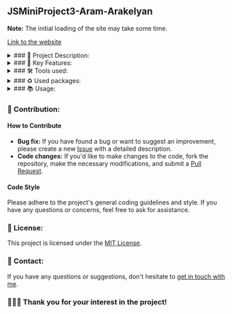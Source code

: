 ## JSMiniProject3-Aram-Arakelyan

**Note:** The initial loading of the site may take some time.

[Link to the website](https://tumolabsyourstory.netlify.app/)


<details><summary>### 💫 Project Description:</summary>

The <b>YourStory</b> project is a web application that allows users to add pins to Google Maps and attach photos to them. It is a powerful tool for organizing and visualizing information about various places, events or points of interest on a map.

</details>

<details><summary>### 🚀 Key Features:</summary>

Adding map pins: Users can select a location on the map and add a descriptive pin to it.
Attaching Photos: You can attach photos to each tag to create a more visual representation of the place or event.
Interactive Navigation: Users can easily navigate the map, zoom and search for places of interest.
Online service: The project is deployed on online services, which ensures accessibility and ease of use for users from all over the world.

</details>

<details><summary>### 🛠 Tools used:</summary>

[![GitHub](https://img.shields.io/badge/github-000.svg?&style=for-the-badge&logo=github&logoColor=fff)](https://github.com/)
[![Visual Studio Code](https://img.shields.io/badge/vs%20code-007ACC.svg?&style=for-the-badge&logo=visual-studio-code&logoColor=fff)](https://code.visualstudio.com/)

</details>

<details><summary>### ♻ Used packages:</summary>

Check package.json files

</details>

<details><summary>### 📚 Usage:</summary>


1. **💻 Installation:**
- Clone the repository to your local machine:
    ```bash
    git clone https://github.com/blackrainbowtest/JSMiniProject3-Aram-Arakelyan.git
    ```
- Alternatively, you can click the "Code" button at the top of the repository page and select "Download ZIP" to download the repository as a ZIP file.

2. **🚀 Running the Project:**
   - On Windows, you can use the command ```bash npm start ``` in the main directory. It will create two terminals and simultaneously run the client and server sides.
   - You can use ```bash npm run client ``` and ```bash npm run server ```
   - Or u can use ```bash cd frontend npm start ``` and ```bash cd backend npm start ```

3. **🌟 Example Usage:**
   Here are some screenshots of the project:

    - **How to change language:**
    ![Main Page](https://drive.google.com/uc?id=1ckZx-UTGVOEnQur-EhHwCwTerbqicTfo)

    - **How to search locations:**
    ![Adding to Favorites](https://drive.google.com/uc?id=1Venl4APImZtYqCBCZAELsMAfN_h_SIoJ)

    - **How to set mark on map:**
    ![Favorites Section](https://drive.google.com/uc?id=1UZz6uAga7iAr-iZeuU-n9gcpzp_kx55Y)
    ![Favorites Section](https://drive.google.com/uc?id=1xeJ6S3UMSm_O0kQVVhGxRrJ5tsfYYOaE)

    - **How to add images:**
    ![Removing from Favorites](https://drive.google.com/uc?id=1olPf_S7vBcoXhPInyvMMNq8o2fqIogPF)

    - **How to watch images:**
    ![Removing from Favorites](https://drive.google.com/uc?id=1qPkTcQKFikQBxzRQdRIuZ8nmJW9BmP2B)

</details>


### 🤝 Contribution:

#### How to Contribute

- **Bug fix:** If you have found a bug or want to suggest an improvement, please create a new [Issue](https://github.com/blackrainbowtest/JSMiniProject3-Aram-Arakelyan/issues) with a detailed description.
- **Code changes:** If you'd like to make changes to the code, fork the repository, make the necessary modifications, and submit a [Pull Request](https://github.com/blackrainbowtest/JSMiniProject3-Aram-Arakelyan/pulls).

#### Code Style
Please adhere to the project's general coding guidelines and style. If you have any questions or concerns, feel free to ask for assistance.

### 📝 License:
This project is licensed under the [MIT License](https://github.com/blackrainbowtest/StationProject2_aram_arakelyan/blob/main/LICENSE).

### 📧 Contact:
If you have any questions or suggestions, don't hesitate to [get in touch with me](https://github.com/blackrainbowtest).


### 💖💙🧡 Thank you for your interest in the project!
